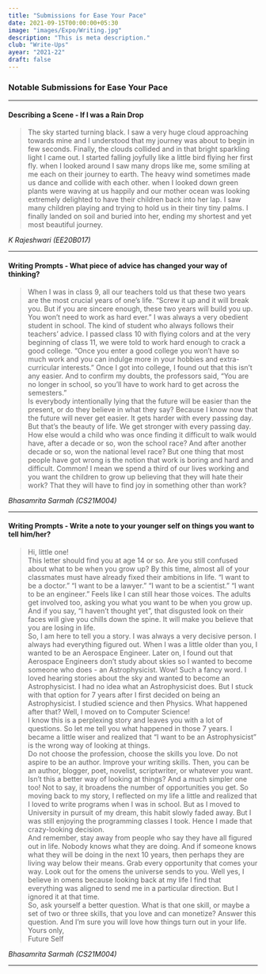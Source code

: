 ```yaml
---
title: "Submissions for Ease Your Pace"
date: 2021-09-15T00:00:00+05:30
image: "images/Expo/Writing.jpg"
description: "This is meta description."
club: "Write-Ups"
ayear: "2021-22"
draft: false
---
```


### Notable Submissions for Ease Your Pace


****

#### **Describing a Scene - If I was a Rain Drop**

> The sky started turning black. I saw a very huge cloud approaching towards mine and I understood that  my journey was about to begin in few seconds. Finally, the clouds collided and in that bright sparkling light I came out. I started falling joyfully like a little bird flying her first fly. when I looked around I saw many drops like me, some smiling at me each on their journey to earth. The heavy wind sometimes made us dance and collide with each other. when I looked down green plants were waving at us happily and our mother ocean was looking extremely delighted to have their children back into her lap. I saw many children playing and trying to hold us in their tiny tiny palms. I finally landed on soil and buried into her, ending my shortest and yet most beautiful journey.       

*K Rajeshwari (EE20B017)*

****


#### **Writing Prompts - What piece of advice has changed your way of thinking?**

>When I was in class 9, all our teachers told us that these two years are the most crucial years of one’s life. “Screw it up and it will break you. But if you are sincere enough, these two years will build you up. You won’t need to work as hard ever.” I was always a very obedient student in school. The kind of student who always follows their teachers’ advice. I passed class 10 with flying colors and at the very beginning of class 11, we were told to work hard enough to crack a good college. “Once you enter a good college you won’t have so much work and you can indulge more in your hobbies and extra-curricular interests.” Once I got into college, I found out that this isn’t any easier. And to confirm my doubts, the professors said, “You are no longer in school, so you’ll have to work hard to get across the semesters.”         
>Is everybody intentionally lying that the future will be easier than the present, or do they believe in what they say? Because I know now that the future will never get easier. It gets harder with every passing day. But that’s the beauty of life. We get stronger with every passing day. How else would a child who was once finding it difficult to walk would have, after a decade or so, won the school race? And after another decade or so, won the national level race? But one thing that most people have got wrong is the notion that work is boring and hard and difficult. Common! I mean we spend a third of our lives working and you want the children to grow up believing that they will hate their work? That they will have to find joy in something other than work?         

*Bhasamrita Sarmah (CS21M004)*

****

#### **Writing Prompts - Write a note to your younger self on things you want to tell him/her?**

> Hi, little one!           
> This letter should find you at age 14 or so. Are you still confused about what to be when you grow up? By this time, almost all of your classmates must have already fixed their ambitions in life. “I want to be a doctor.” “I want to be a lawyer.” “I want to  be a scientist.” “I want to be an engineer.” Feels like I can still hear those voices. The adults get involved too, asking you what you want to be when you grow up. And if you say, “I haven’t thought yet”, that disgusted look on their faces will give you chills down the spine. It will make you believe that you are losing in life.              
>So, I am here to tell you a story. I was always a very decisive person. I always had everything figured out. When I was a little older than you, I wanted to be an Aerospace Engineer. Later on, I found out that Aerospace Engineers don’t study about skies so I wanted to become someone who does - an Astrophysicist. Wow! Such a fancy word. I loved hearing stories about the sky and wanted to become an Astrophysicist. I had no idea what an Astrophysicist does. But I stuck with that option for 7 years after I first decided on being an Astrophysicist. I studied science and then Physics. What happened after that? Well, I moved on to Computer Science!            
>I know this is a perplexing story and leaves you with a lot of questions. So let me tell you what happened in those 7 years. I became a little wiser and realized that “I want to be an Astrophysicist” is the wrong way of looking at things.                 
>Do not choose the profession, choose the skills you love. Do not aspire to be an author. Improve your writing skills. Then, you can be an author, blogger, poet, novelist, scriptwriter, or whatever you want. Isn’t this a better way of looking at things? And a much simpler one too! Not to say, it broadens the number of opportunities you get. So moving back to my story, I reflected on my life a little and realized that I loved to write programs when I was in school. But as I moved to University in pursuit of my dream, this habit slowly faded away. But I was still enjoying the programming classes I took. Hence I made that crazy-looking decision.            
>And remember, stay away from people who say they have all figured out in life. Nobody knows what they are doing. And if someone knows what they will be doing in the next 10 years, then perhaps they are living way below their means. Grab every opportunity that comes your way. Look out for the omens the universe sends to you. Well yes, I believe in omens because looking back at my life I find that everything was aligned to send me in a particular direction. But I ignored it at that time.          
>So, ask yourself a better question. What is that one skill, or maybe a set of two or three skills, that you love and can monetize? Answer this question. And I’m sure you will love how things turn out in your life.     
>Yours only,                
>Future Self

*Bhasamrita Sarmah (CS21M004)*

****


